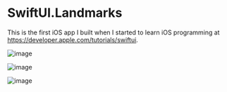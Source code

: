# SwiftUI.Landmarks

This is the first iOS app I built when I started to learn iOS programming at https://developer.apple.com/tutorials/swiftui.

![image](https://user-images.githubusercontent.com/15805568/138617281-ed43ab0c-8225-4b49-b03b-487adbc68e8e.png)

![image](https://user-images.githubusercontent.com/15805568/138617330-a3e02877-4fb4-4cfa-9e5e-bcdf60123895.png)

![image](https://user-images.githubusercontent.com/15805568/138617349-33a57e4b-038f-4a9d-bb3e-cc53557be0fa.png)
